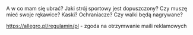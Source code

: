 A w co mam się ubrać? Jaki strój sportowy jest dopuszczony?
Czy muszę mieć swoje rękawice? Kaski? Ochraniacze?
Czy walki będą nagrywane?


https://allegro.pl/regulamin/pl - zgoda na otrzymwanie maili reklamowych